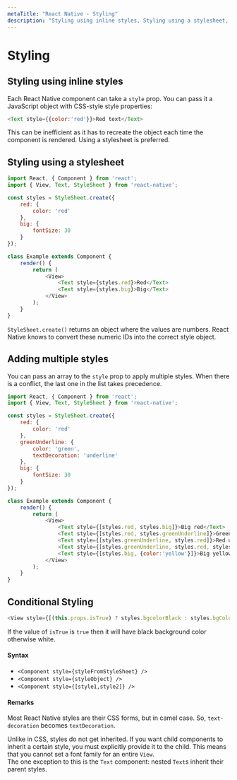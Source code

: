 ```yaml
---
metaTitle: "React Native - Styling"
description: "Styling using inline styles, Styling using a stylesheet, Adding multiple styles, Conditional Styling"
---
```


# Styling




## Styling using inline styles


Each React Native component can take a `style` prop. You can pass it a JavaScript object with CSS-style style properties:

```js
<Text style={{color:'red'}}>Red text</Text>

```

This can be inefficient as it has to recreate the object each time the component is rendered. Using a stylesheet is preferred.



## Styling using a stylesheet


```js
import React, { Component } from 'react';
import { View, Text, StyleSheet } from 'react-native';

const styles = StyleSheet.create({
    red: {
        color: 'red'
    },
    big: {
        fontSize: 30
    }
});

class Example extends Component {
    render() {
        return (
            <View>
                <Text style={styles.red}>Red</Text>
                <Text style={styles.big}>Big</Text>
            </View>
        );
    }
}

```

`StyleSheet.create()` returns an object where the values are numbers. React Native knows to convert these numeric IDs into the correct style object.



## Adding multiple styles


You can pass an array to the `style` prop to apply multiple styles. When there is a conflict, the last one in the list takes precedence.

```js
import React, { Component } from 'react';
import { View, Text, StyleSheet } from 'react-native';

const styles = StyleSheet.create({
    red: {
        color: 'red'
    },
    greenUnderline: {
        color: 'green',
        textDecoration: 'underline'
    },
    big: {
        fontSize: 30
    }
});

class Example extends Component {
    render() {
        return (
            <View>
                <Text style={[styles.red, styles.big]}>Big red</Text>
                <Text style={[styles.red, styles.greenUnderline]}>Green underline</Text>
                <Text style={[styles.greenUnderline, styles.red]}>Red underline</Text>
                <Text style={[styles.greenUnderline, styles.red, styles.big]}>Big red underline</Text>
                <Text style={[styles.big, {color:'yellow'}]}>Big yellow</Text>
            </View>
        );
    }
}

```



## Conditional Styling


```js
<View style={[(this.props.isTrue) ? styles.bgcolorBlack : styles.bgColorWhite]}>

```

If the value of `isTrue` is `true` then it will have black background color otherwise white.



#### Syntax


- `<Component style={styleFromStyleSheet} />`
- `<Component style={styleObject} />`
- `<Component style={[style1,style2]} />`



#### Remarks


Most React Native styles are their CSS forms, but in camel case. So, `text-decoration` becomes `textDecoration`.

Unlike in CSS, styles do not get inherited. If you want child components to inherit a certain style, you must explicitly provide it to the child. This means that you cannot set a font family for an entire `View`.<br />
The one exception to this is the `Text` component: nested `Text`s inherit their parent styles.


